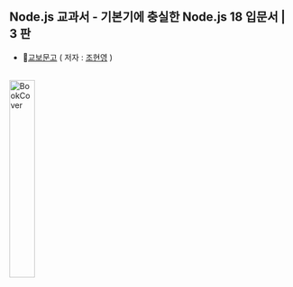 ## Node.js 교과서 - 기본기에 충실한 Node.js 18 입문서 | 3 판
- :link:[교보문고](https://product.kyobobook.co.kr/detail/S000200437346)  ( 저자 : [조현영](https://www.kyobobook.co.kr/service/profile/information?chrcCode=1000869802) )
<BR/>
<img src=https://contents.kyobobook.co.kr/sih/fit-in/458x0/pdt/9791140702398.jpg width="30%" height="30%" title="책표지" alt="BookCover"></img>

